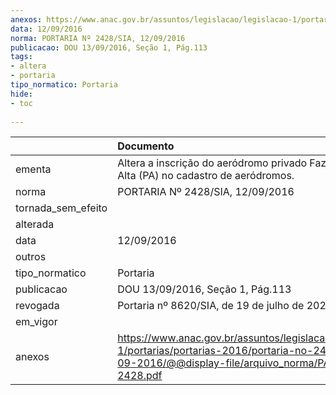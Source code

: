 ```yaml
---
anexos: https://www.anac.gov.br/assuntos/legislacao/legislacao-1/portarias/portarias-2016/portaria-no-2428-sia-12-09-2016/@@display-file/arquivo_norma/PA2016-2428.pdf
data: 12/09/2016
norma: PORTARIA Nº 2428/SIA, 12/09/2016
publicacao: DOU 13/09/2016, Seção 1, Pág.113
tags:
- altera
- portaria
tipo_normatico: Portaria
hide: 
- toc 
 
---
```


|                    | Documento                                                                                                                                                      |
|:-------------------|:---------------------------------------------------------------------------------------------------------------------------------------------------------------|
| ementa             | Altera a inscrição do aeródromo privado Fazenda Terra Alta (PA) no cadastro de aeródromos.                                                                     |
| norma              | PORTARIA Nº 2428/SIA, 12/09/2016                                                                                                                               |
| tornada_sem_efeito |                                                                                                                                                                |
| alterada           |                                                                                                                                                                |
| data               | 12/09/2016                                                                                                                                                     |
| outros             |                                                                                                                                                                |
| tipo_normatico     | Portaria                                                                                                                                                       |
| publicacao         | DOU 13/09/2016, Seção 1, Pág.113                                                                                                                               |
| revogada           | Portaria nº 8620/SIA, de 19 de julho de 2022.                                                                                                                  |
| em_vigor           |                                                                                                                                                                |
| anexos             | https://www.anac.gov.br/assuntos/legislacao/legislacao-1/portarias/portarias-2016/portaria-no-2428-sia-12-09-2016/@@display-file/arquivo_norma/PA2016-2428.pdf |